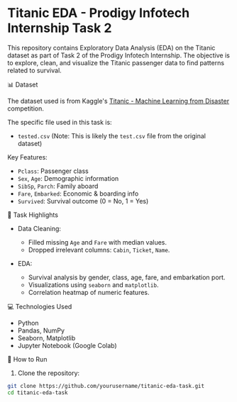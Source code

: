 # Titanic EDA - Prodigy Infotech Internship Task 2

This repository contains Exploratory Data Analysis (EDA) on the Titanic dataset as part of Task 2 of the Prodigy Infotech Internship. The objective is to explore, clean, and visualize the Titanic passenger data to find patterns related to survival.



📊 Dataset

The dataset used is from Kaggle's [Titanic - Machine Learning from Disaster](https://www.kaggle.com/competitions/titanic/data) competition.

The specific file used in this task is:
- `tested.csv` (Note: This is likely the `test.csv` file from the original dataset)

 Key Features:
- `Pclass`: Passenger class
- `Sex`, `Age`: Demographic information
- `SibSp`, `Parch`: Family aboard
- `Fare`, `Embarked`: Economic & boarding info
- `Survived`: Survival outcome (0 = No, 1 = Yes)


 📌 Task Highlights

- Data Cleaning:
  - Filled missing `Age` and `Fare` with median values.
  - Dropped irrelevant columns: `Cabin`, `Ticket`, `Name`.

- EDA:
  - Survival analysis by gender, class, age, fare, and embarkation port.
  - Visualizations using `seaborn` and `matplotlib`.
  - Correlation heatmap of numeric features.



💻 Technologies Used

- Python
- Pandas, NumPy
- Seaborn, Matplotlib
- Jupyter Notebook (Google Colab)



 🚀 How to Run

1. Clone the repository:
```bash
git clone https://github.com/yourusername/titanic-eda-task.git
cd titanic-eda-task
